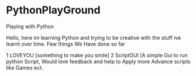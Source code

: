 # PythonPlayGround
Playing with Python

Hello, here im learning Python and trying to be creative with the stuff ive learnt over time.
Few things We Have done so far 

1 LOVEYOU [something to make you smile]
2 ScriptGUI [A simple Gui to run python Script, Would love feedback and help to Apply more Advance scripts like Games ect.

